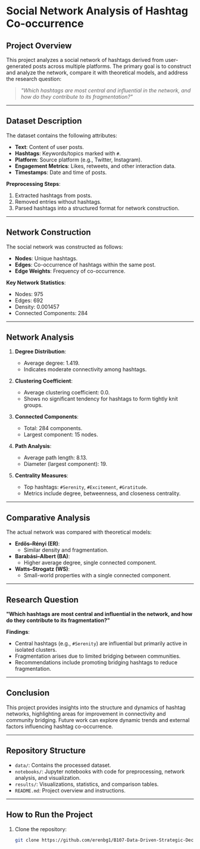 # Social Network Analysis of Hashtag Co-occurrence

## **Project Overview**
This project analyzes a social network of hashtags derived from user-generated posts across multiple platforms. The primary goal is to construct and analyze the network, compare it with theoretical models, and address the research question:
> *"Which hashtags are most central and influential in the network, and how do they contribute to its fragmentation?"*

---

## **Dataset Description**
The dataset contains the following attributes:
- **Text**: Content of user posts.
- **Hashtags**: Keywords/topics marked with `#`.
- **Platform**: Source platform (e.g., Twitter, Instagram).
- **Engagement Metrics**: Likes, retweets, and other interaction data.
- **Timestamps**: Date and time of posts.

**Preprocessing Steps**:
1. Extracted hashtags from posts.
2. Removed entries without hashtags.
3. Parsed hashtags into a structured format for network construction.

---

## **Network Construction**
The social network was constructed as follows:
- **Nodes**: Unique hashtags.
- **Edges**: Co-occurrence of hashtags within the same post.
- **Edge Weights**: Frequency of co-occurrence.

**Key Network Statistics**:
- Nodes: 975
- Edges: 692
- Density: 0.001457
- Connected Components: 284

---

## **Network Analysis**
1. **Degree Distribution**:
   - Average degree: 1.419.
   - Indicates moderate connectivity among hashtags.

2. **Clustering Coefficient**:
   - Average clustering coefficient: 0.0.
   - Shows no significant tendency for hashtags to form tightly knit groups.

3. **Connected Components**:
   - Total: 284 components.
   - Largest component: 15 nodes.

4. **Path Analysis**:
   - Average path length: 8.13.
   - Diameter (largest component): 19.

5. **Centrality Measures**:
   - Top hashtags: `#Serenity`, `#Excitement`, `#Gratitude`.
   - Metrics include degree, betweenness, and closeness centrality.

---

## **Comparative Analysis**
The actual network was compared with theoretical models:
- **Erdős–Rényi (ER)**:
  - Similar density and fragmentation.
- **Barabási–Albert (BA)**:
  - Higher average degree, single connected component.
- **Watts–Strogatz (WS)**:
  - Small-world properties with a single connected component.

---

## **Research Question**
**"Which hashtags are most central and influential in the network, and how do they contribute to its fragmentation?"**

**Findings**:
- Central hashtags (e.g., `#Serenity`) are influential but primarily active in isolated clusters.
- Fragmentation arises due to limited bridging between communities.
- Recommendations include promoting bridging hashtags to reduce fragmentation.

---

## **Conclusion**
This project provides insights into the structure and dynamics of hashtag networks, highlighting areas for improvement in connectivity and community bridging. Future work can explore dynamic trends and external factors influencing hashtag co-occurrence.

---

## **Repository Structure**
- `data/`: Contains the processed dataset.
- `notebooks/`: Jupyter notebooks with code for preprocessing, network analysis, and visualization.
- `results/`: Visualizations, statistics, and comparison tables.
- `README.md`: Project overview and instructions.

---

## **How to Run the Project**
1. Clone the repository:
   ```bash
   git clone https://github.com/erenbg1/B107-Data-Driven-Strategic-Decision-Making.git
